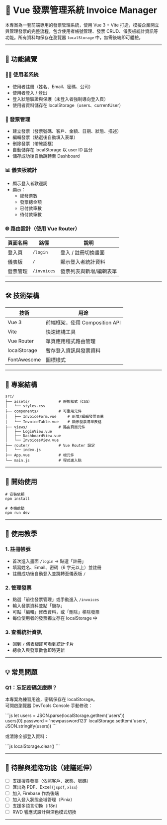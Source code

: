 # 🧾 Vue 發票管理系統 Invoice Manager

本專案為一套前端專用的發票管理系統，使用 Vue 3 + Vite 打造，模擬企業開立與管理發票的完整流程，包含使用者帳號管理、發票 CRUD、儀表板統計資訊等功能。所有資料均保存在瀏覽器 `localStorage` 中，無需後端即可體驗。

---

## 📌 功能總覽

### 🧑‍💼 使用者系統
- 使用者註冊（姓名、Email、密碼、公司）
- 使用者登入 / 登出
- 登入狀態驗證與保護（未登入者強制導向登入頁）
- 使用者資料儲存在 localStorage（users、currentUser）

### 🧾 發票管理
- 建立發票（發票號碼、客戶、金額、日期、狀態、描述）
- 編輯發票（點選後自動填入表單）
- 刪除發票（帶確認框）
- 自動儲存在 localStorage 以 user ID 區分
- 儲存成功後自動跳轉至 Dashboard

### 📊 儀表板統計
- 顯示登入者歡迎詞
- 顯示：
  - 總發票數
  - 發票總金額
  - 已付款筆數
  - 待付款筆數

### 🌐 路由設計（使用 Vue Router）
| 頁面名稱   | 路徑         | 說明                     |
|------------|--------------|--------------------------|
| 登入頁     | `/login`     | 登入 / 註冊切換畫面     |
| 儀表板     | `/`          | 顯示登入者統計資料     |
| 發票管理   | `/invoices`  | 發票列表與新增/編輯表單 |

---

## 🛠 技術架構

| 技術         | 用途                             |
|--------------|----------------------------------|
| Vue 3        | 前端框架，使用 Composition API   |
| Vite         | 快速建構工具                     |
| Vue Router   | 單頁應用程式路由管理             |
| localStorage | 暫存登入資訊與發票資料           |
| FontAwesome  | 圖標樣式                         |

---

## 📂 專案結構

```
src/
├── assets/             # 靜態樣式（CSS）
│   └── styles.css
├── components/         # 可重用元件
│   ├── InvoiceForm.vue     # 新增/編輯發票表單
│   └── InvoiceTable.vue    # 顯示發票清單表格
├── views/              # 路由頁面元件
│   ├── LoginView.vue
│   ├── DashboardView.vue
│   └── InvoicesView.vue
├── router/             # Vue Router 設定
│   └── index.js
├── App.vue             # 根元件
└── main.js             # 程式進入點
```

---

## 🚀 開始使用

```
# 安裝依賴
npm install

# 本機啟動
npm run dev

```


---

## 🧪 使用教學

### 1. 註冊帳號
- 首次進入畫面 `/login` → 點選「註冊」
- 填寫姓名、Email、密碼（6 字元以上）並註冊
- 註冊成功後自動登入並跳轉至儀表板 `/`

### 2. 管理發票
- 點選「前往發票管理」或手動進入 `/invoices`
- 輸入發票資料並點「儲存」
- 可點「編輯」修改資料，或「刪除」移除發票
- 每位使用者的發票獨立存在 localStorage 中

### 3. 查看統計資訊
- 回到 `/` 儀表板即可看到統計卡片
- 總收入與發票數會即時更新

---

## 💡 常見問題

### Q1：忘記密碼怎麼辦？
本專案為練習用途，密碼保存在 localStorage。  
可開啟瀏覽器 DevTools Console 手動修改：

\`\`\`js
let users = JSON.parse(localStorage.getItem('users'))
users[0].password = 'newpassword123'
localStorage.setItem('users', JSON.stringify(users))
\`\`\`

或清除全部登入資料：

\`\`\`js
localStorage.clear()
\`\`\`

---

## 🔧 待辦與進階功能（建議延伸）

- [ ] 支援搜尋發票（依照客戶、狀態、號碼）
- [ ] 匯出為 PDF、Excel (`jspdf`, `xlsx`)
- [ ] 加入 Firebase 作為後端
- [ ] 加入登入狀態全域管理（Pinia）
- [ ] 支援多語言切換（i18n）
- [ ] RWD 響應式設計與深色模式切換

---


